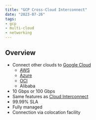 ```yaml
---
title: "GCP Cross-Cloud Interconnect"
date: "2023-07-26"
tags:
- gcp
- multi-cloud
- networking
---
```


## Overview

- Connect other clouds to [Google Cloud](notes/moc/Google%20Cloud.md)
	- [AWS](notes/moc/AWS.md)
	- [Azure](notes/moc/Azure.md)
	- [OCI](notes/moc/Oracle%20Cloud%20Infrastructure%20(OCI).md)
	- Alibaba
- 10 Gbps or 100 Gbps
- Same features as [Cloud Interconnect](notes/GCP%20Cloud%20Interconnect.md)
- 99.99% SLA
- Fully managed
- Connection via colocation facility
